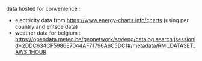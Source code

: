 data hosted for convenience :

- electricity data from https://www.energy-charts.info/charts (using per country and entsoe data)
- weather data for belgium : https://opendata.meteo.be/geonetwork/srv/eng/catalog.search;jsessionid=2DDC634CF5986E7044AF71796A6C5DC1#/metadata/RMI_DATASET_AWS_1HOUR
